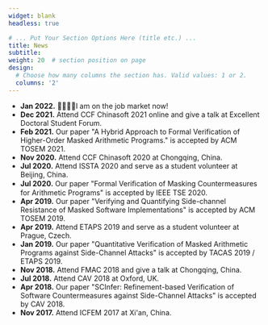 ```yaml
---
widget: blank
headless: true

# ... Put Your Section Options Here (title etc.) ...
title: News 
subtitle:
weight: 20  # section position on page
design:
  # Choose how many columns the section has. Valid values: 1 or 2.
  columns: '2'
---
```

- **Jan 2022.** :raising_hand_man::raising_hand_man:I am on the job market now!
- **Dec 2021.** Attend CCF Chinasoft 2021 online and give a talk at Excellent Doctoral Student Forum.
- **Feb 2021.** Our paper "A Hybrid Approach to Formal Verification of Higher-Order Masked Arithmetic Programs." is accepted by ACM TOSEM 2021.
- **Nov 2020.** Attend CCF Chinasoft 2020 at Chongqing, China.
- **Jul 2020.** Attend ISSTA 2020 and serve as a student volunteer at Beijing, China.
- **Jul 2020.** Our paper "Formal Veriﬁcation of Masking Countermeasures for Arithmetic Programs" is accepted by IEEE TSE 2020.
- **Apr 2019.** Our paper "Verifying and Quantifying Side-channel Resistance of Masked Software Implementations" is accepted by ACM TOSEM 2019.
- **Apr 2019.** Attend ETAPS 2019 and serve as a student volunteer at Prague, Czech.
- **Jan 2019.** Our paper "Quantitative Verification of Masked Arithmetic Programs against Side-Channel Attacks" is accepted by TACAS 2019 / ETAPS 2019.
- **Nov 2018.** Attend FMAC 2018 and give a talk at Chongqing, China.  
- **Jul 2018.** Attend CAV 2018 at Oxford, UK.  
- **Apr 2018.** Our paper "SCInfer: Refinement-based Verification of Software Countermeasures against Side-Channel Attacks" is accepted by CAV 2018. 
- **Nov 2017.** Attend ICFEM 2017 at Xi'an, China. 